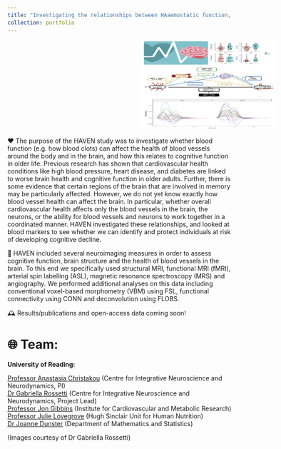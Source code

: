 ```yaml
---
title: "Investigating the relationships between HAaemostatic function, VEssel health, and Neurocognitive health (HAVEN)"
collection: portfolio
---
```


<img src='/images/haven.png' alt='HAVEN Diagrams' width='300' height='200' style='margin-left: 300px;'>


❤️ The purpose of the HAVEN study was to investigate whether blood function (e.g. how blood clots) can affect the health of blood vessels around the body and in the brain, and how this relates to cognitive function in older life. Previous research has shown that cardiovascular health conditions like high blood pressure, heart disease, and diabetes are linked to worse brain health and cognitive function in older adults. Further, there is some evidence that certain regions of the brain that are involved in memory may be particularly affected. However, we do not yet know exactly how blood vessel health can affect the brain. In particular, whether overall cardiovascular health affects only the blood vessels in the brain, the neurons, or the ability for blood vessels and neurons to work together in a coordinated manner. HAVEN investigated these relationships, and looked at blood markers to see whether we can identify and protect individuals at risk of developing cognitive decline.

🧠 HAVEN included several neuroimaging measures in order to assess cognitive function, brain structure and the health of blood vessels in the brain. To this end we specifically used structural MRI, functional MRI (fMRI), arterial spin labelling (ASL), magnetic resonance spectroscopy (MRS) and angiography. We performed additional analyses on this data including conventional voxel-based morphometry (VBM) using FSL, functional connectivity using CONN and deconvolution using FLOBS.

🕰️ Results/publications and open-access data coming soon!

# 🌐 Team: 

**University of Reading:**

[Professor Anastasia Christakou](https://anastasia.christakou.org/) (Centre for Integrative Neuroscience and Neurodynamics, PI)  
[Dr Gabriella Rossetti](https://research.reading.ac.uk/cinn/gabs-rossetti/) (Centre for Integrative Neuroscience and Neurodynamics, Project Lead)  
[Professor Jon Gibbins](https://www.reading.ac.uk/biomedical-sciences/staff/jon-gibbins) (Institute for Cardiovascular and Metabolic Research)  
[Professor Julie Lovegrove](https://www.reading.ac.uk/food/our-staff/julie-lovegrove) (Hugh Sinclair Unit for Human Nutrition)  
[Dr Joanne Dunster](https://www.reading.ac.uk/maths-and-stats/staff/joanne-dunster) (Department of Mathematics and Statistics)  
  
(Images courtesy of Dr Gabriella Rossetti)
